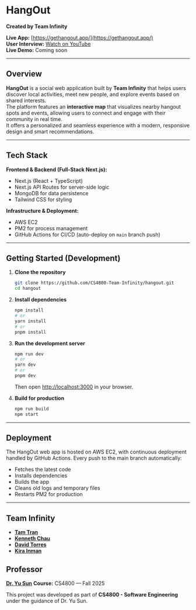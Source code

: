 # HangOut

**Created by Team Infinity**

**Live App:** [https://gethangout.app/](https://gethangout.app/)  
**User Interview:** [Watch on YouTube](https://youtu.be/jqmnkv4wU08?si=T1F_KG1ao9YScLtf)  
**Live Demo:** Coming soon

---

## Overview

**HangOut** is a social web application built by **Team Infinity** that helps users discover local activities, meet new people, and explore events based on shared interests.  
The platform features an **interactive map** that visualizes nearby hangout spots and events, allowing users to connect and engage with their community in real time.  
It offers a personalized and seamless experience with a modern, responsive design and smart recommendations.

---

## Tech Stack

**Frontend & Backend (Full-Stack Next.js):**

- Next.js (React + TypeScript)
- Next.js API Routes for server-side logic
- MongoDB for data persistence
- Tailwind CSS for styling

**Infrastructure & Deployment:**

- AWS EC2
- PM2 for process management
- GitHub Actions for CI/CD (auto-deploy on `main` branch push)

---

## Getting Started (Development)

1. **Clone the repository**

   ```bash
   git clone https://github.com/CS4800-Team-Infinity/hangout.git
   cd hangout
   ```

2. **Install dependencies**

   ```bash
   npm install
   # or
   yarn install
   # or
   pnpm install
   ```

3. **Run the development server**

   ```bash
   npm run dev
   # or
   yarn dev
   # or
   pnpm dev
   ```

   Then open [http://localhost:3000](http://localhost:3000) in your browser.

4. **Build for production**
   ```bash
   npm run build
   npm start
   ```

---

## Deployment

The HangOut web app is hosted on AWS EC2, with continuous deployment handled by GitHub Actions.
Every push to the main branch automatically:

- Fetches the latest code
- Installs dependencies
- Builds the app
- Cleans old logs and temporary files
- Restarts PM2 for production

---

## Team Infinity

- **[Tam Tran](https://github.com/itistamtran)**
- **[Kenneth Chau](https://github.com/contactkc)**
- **[David Torres](https://github.com/datorres335)**
- **[Kira Inman](https://github.com/CranKinman)**

## Professor

**[Dr. Yu Sun](http://yusun.io)**
**Course:** CS4800 — Fall 2025

This project was developed as part of **CS4800 - Software Engineering** under the guidance of Dr. Yu Sun.
